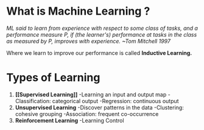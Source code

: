 
# What is Machine Learning ?

*ML said to learn from experience with respect to some class of tasks, and a performance measure P, if (the learner's) performance at tasks in the class as measured by P, improves with experience. ~Tom Mitchell 1997*

Where we learn to improve our performance is called **Inductive Learning.**


# Types of Learning

1. **[[Supervised Learning]]**
	-Learning an input and output map
		-Classification: categorical output
		-Regression: continuous output
2. **Unsupervised Learning**
	-Discover patterns in the data
		-Clustering: cohesive grouping
		-Association: frequent co-occurrence
3. **Reinforcement Learning**
	-Learning Control

